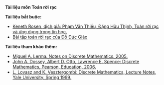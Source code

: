 **Tài liệu môn Toán rời rạc**

**Tài liệu bắt buộc:**

* [Keneth Rosen, dịch giả: Phạm Văn Thiều, Đặng Hữu Thịnh, Toán rời rạc và ứng dụng trong tin học.](https://example.com/)
* [Bài tập toán rời rạc của Đỗ Đức Giáo](https://example.com/)

**Tài liệu tham khảo thêm:**

* [Miguel A. Lerma. Notes on Discrete Mathematics. 2005.](https://example.com/)
* [John A. Dossey, Albert D. Otto, Lawrence E. Spence: Discrete Mathematics, Pearson, Education, 2006.](https://example.com/)
* [L. Lovasz and K. Vesztergombi: Discrete Mathematics, Lecture Notes, Yale University, Spring 1999.](https://example.com/)

